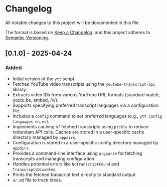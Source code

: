 # Changelog

All notable changes to this project will be documented in this file.

The format is based on [Keep a Changelog](https://keepachangelog.com/en/1.1.0/),
and this project adheres to [Semantic Versioning](https://semver.org/spec/v2.0.0.html).

## [0.1.0] - 2025-04-24

### Added
- Initial version of the `ytt` script.
- Fetches YouTube video transcripts using the `youtube-transcript-api` library.
- Extracts video IDs from various YouTube URL formats (standard watch, youtu.be, embed, /v/).
- Supports specifying preferred transcript languages via a configuration file.
- Includes a `config` command to set preferred languages (e.g., `ytt config languages en,es`).
- Implements caching of fetched transcripts using `pickle` to reduce redundant API calls. Caches are stored in a user-specific cache directory managed by `appdirs`.
- Configuration is stored in a user-specific config directory managed by `appdirs`.
- Provides a command-line interface using `argparse` for fetching transcripts and managing configuration.
- Handles potential errors like `NoTranscriptFound` and `TranscriptsDisabled`.
- Prints the fetched transcript text directly to standard output.
- `ar.md` file to track ideas.
